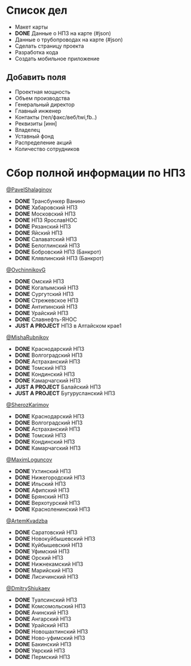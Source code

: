 # Список дел

- Макет карты
- **DONE** Данные о НПЗ на карте (#json)
- Данные о трубопроводах на карте (#json)
- Сделать страницу проекта
- Разработка кода
- Создать мобильное приложение

## Добавить поля
- Проектная мощность
- Объем производства
- Генеральный директор
- Главный инженер
- Контакты (тел/факс/веб/twi,fb..)
- Реквизиты [инн]
- Владелец
- Уставный фонд
- Распределение акций
- Количество сотрудников

# Сбор полной информации по НПЗ

[@PavelShalaginov](https://twitter.com/PavelShalaginov)
- **DONE** Трансбункер Ванино
- **DONE** Хабаровский НПЗ
- **DONE** Московский НПЗ
- **DONE** НПЗ ЯрославНОС
- **DONE** Рязанский НПЗ
- **DONE** Яйский НПЗ
- **DONE** Салаватский НПЗ
- **DONE** Белоглинский НПЗ
- **DONE** Бобровский НПЗ (Банкрот)
- **DONE** Клявлинский НПЗ (Банкрот)

[@OvchinnikovG](https://twitter.com/OvchinnikovG)
- **DONE** Омский НПЗ
- **DONE** Когалымский НПЗ
- **DONE** Сургутский НПЗ
- **DONE** Стрежевское НПЗ
- **DONE** Антипинский НПЗ
- **DONE** Урайский НПЗ
- **DONE** Cлавнефть-ЯНОС
- **JUST A PROJEСT** НПЗ в Алтайском крае1

[@MishaRubnikov](https://twitter.com/MishaRubnicov)
- **DONE** Краснодарский  НПЗ
- **DONE** Волгоградский НПЗ
- **DONE** Астраханский НПЗ
- **DONE** Томский НПЗ
- **DONE** Кондинский НПЗ
- **DONE** Камарчагский НПЗ
- **JUST A PROJEСT** Балайский НПЗ
- **JUST A PROJEСT** Бугурусланский НПЗ

[@SherozKarimov](https://twitter.com/SherozKarimov)
- **DONE** Краснодарский  НПЗ
- **DONE** Волгоградский НПЗ
- **DONE** Астраханский НПЗ
- **DONE** Томский НПЗ
- **DONE** Кондинский НПЗ
- **DONE** Камарчагский НПЗ

[@MaximLoguncov](https://twitter.com/MaximLoguncov)
- **DONE** Ухтинский НПЗ
- **DONE** Нижегородский НПЗ
- **DONE** Ильский НПЗ
- **DONE** Афипский НПЗ
- **DONE** Брянский НПЗ
- **DONE** Верхотурский НПЗ
- **DONE** Красноленинский НПЗ

[@ArtemKvadzba](https://twitter.com/ArtemKvadzba) 
- **DONE** Саратовский НПЗ
- **DONE** Новокуйбышевский НПЗ
- **DONE** Куйбышевский НПЗ
- **DONE** Уфимский НПЗ
- **DONE** Орский НПЗ
- **DONE** Нижнекамский НПЗ
- **DONE** Марийский НПЗ
- **DONE** Лисичинский НПЗ

[@DmitryShiukaev](https://twitter.com/DmitryShiukaev)
- **DONE** Туапсинский НПЗ
- **DONE** Комсомольский НПЗ
- **DONE** Ачинский НПЗ
- **DONE** Ангарский НПЗ
- **DONE** Урайский НПЗ
- **DONE** Новошахтинский НПЗ
- **DONE** Ново-уфимский НПЗ
- **DONE** Бакинский НПЗ
- **DONE** Уярский НПЗ
- **DONE** Пермский НПЗ


